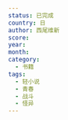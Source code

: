 ```yaml
---
status: 已完成
country: 日
author: 西尾维新
score:
year:
month:
category:
  - 书籍
tags:
  - 轻小说
  - 青春
  - 战斗
  - 怪异
---
```

